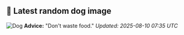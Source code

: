 ## 🐶 Latest random dog image
![Dog](https://images.dog.ceo/breeds/retriever-chesapeake/n02099849_1326.jpg)
**Advice:** "Don't waste food."
*Updated: 2025-08-10 07:35 UTC*

